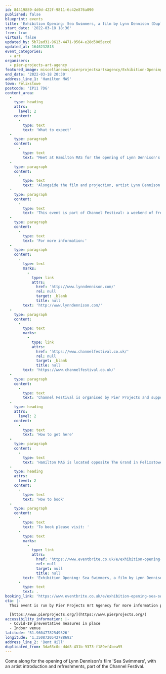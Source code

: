 ```yaml
---
id: 84419889-4d0d-422f-9811-6c42e876a090
published: false
blueprint: events
title: 'Exhibition Opening: Sea Swimmers, a film by Lynn Dennison (Duplicated)'
start_date: '2022-03-18 18:30'
free: true
virtual: false
updated_by: 5b72ad31-9613-4471-9564-e28d5005ecc0
updated_at: 1646232818
event_categories:
  - art
organisers:
  - pier-projects-art-agency
featured_image: miscellaneous/pierprojectsartsagency/Exhibition-Opening-Sea-Swimmers-a-film-by-Lynn-Dennison.jfif
end_date: '2022-03-18 20:30'
address_line_1: 'Hamilton MAS'
town: Felixstowe
postcode: 'IP11 7DG'
content_area:
  -
    type: heading
    attrs:
      level: 2
    content:
      -
        type: text
        text: 'What to expect'
  -
    type: paragraph
    content:
      -
        type: text
        text: "Meet at Hamilton MAS for the opening of Lynn Dennison's film 'Sea Swimmers' with an artist introduction and refreshments."
  -
    type: paragraph
    content:
      -
        type: text
        text: 'Alongside the film and projection, artist Lynn Dennison will introduce the work with a chance to ask questions.'
  -
    type: paragraph
    content:
      -
        type: text
        text: 'This event is part of Channel Festival: a weekend of free activities, inspired by our relationship with the sea.'
  -
    type: paragraph
    content:
      -
        type: text
        text: 'For more information:'
  -
    type: paragraph
    content:
      -
        type: text
        marks:
          -
            type: link
            attrs:
              href: 'http://www.lynndennison.com/'
              rel: null
              target: _blank
              title: null
        text: 'http://www.lynndennison.com/'
  -
    type: paragraph
    content:
      -
        type: text
        marks:
          -
            type: link
            attrs:
              href: 'https://www.channelfestival.co.uk/'
              rel: null
              target: _blank
              title: null
        text: 'https://www.channelfestival.co.uk/'
  -
    type: paragraph
    content:
      -
        type: text
        text: 'Channel Festival is organised by Pier Projects and supported by Suffolk County Council via Covid Continuity for Culture Fund and East Suffolk District Council.'
  -
    type: heading
    attrs:
      level: 2
    content:
      -
        type: text
        text: 'How to get here'
  -
    type: paragraph
    content:
      -
        type: text
        text: 'Hamilton MAS is located opposite The Grand in Felixstowe, on Bent Hill. If driving, there is a pay and display car park opposite or bus stops are a ten minute walk away in the town centre. '
  -
    type: heading
    attrs:
      level: 2
    content:
      -
        type: text
        text: 'How to book'
  -
    type: paragraph
    content:
      -
        type: text
        text: 'To book please visit: '
      -
        type: text
        marks:
          -
            type: link
            attrs:
              href: 'https://www.eventbrite.co.uk/e/exhibition-opening-sea-swimmers-a-film-by-lynn-dennison-tickets-262415972237?aff=ebdsoporgprofile'
              rel: null
              target: null
              title: null
        text: 'Exhibition Opening: Sea Swimmers, a film by Lynn Dennison Tickets, Fri 18 Mar 2022 at 18:30 | Eventbrite'
      -
        type: text
        text: .
booking_link: 'https://www.eventbrite.co.uk/e/exhibition-opening-sea-swimmers-a-film-by-lynn-dennison-tickets-262415972237?aff=ebdsoporgprofile'
cta: |-
  Thsi event is run by Pier Projects Art Agenecy for more information please get in touch via:

  [https://www.pierprojects.org/](https://www.pierprojects.org/)
accessibility_information: |-
  - Covid-19 preventative measures in place
  - Indoor venue
latitude: '51.96047782549526'
longitude: '1.3508720542788692'
address_line_2: 'Bent Hill'
duplicated_from: 3da63c0c-d4d8-431b-9373-f189ef4bea95
---
```

Come along for the opening of Lynn Dennison's film 'Sea Swimmers', with an artist introduction and refreshments, part of the Channel Festival.